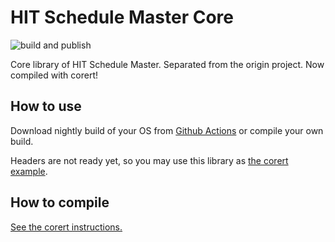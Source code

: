 # HIT Schedule Master Core

![build and publish](https://github.com/HCGStudio/HIT-Schedule-Master-Core-Native/workflows/build/badge.svg)

Core library of HIT Schedule Master. Separated from the origin project. Now compiled with corert!

## How to use

Download nightly build of your OS from [Github Actions](https://github.com/HCGStudio/HIT-Schedule-Master-Core-Native/actions) or compile your own build.

Headers are not ready yet, so you may use this library as [the corert example](https://github.com/dotnet/corert/blob/master/samples/NativeLibrary/LoadLibrary.c).

## How to compile

[See the corert instructions.](https://github.com/dotnet/corert/tree/master/samples/NativeLibrary)